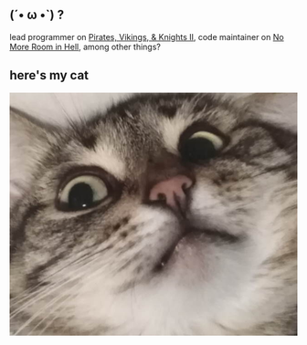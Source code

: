 (´• ω •`) ?
-----

lead programmer on [Pirates, Vikings, & Knights II](https://store.steampowered.com/app/17570), code maintainer on [No More Room in Hell](https://store.steampowered.com/app/224260), among other things?

here's my cat
-----
![hi](https://github.com/felis-catus/felis-catus/blob/master/img/nopowat.jpg?raw=true)

